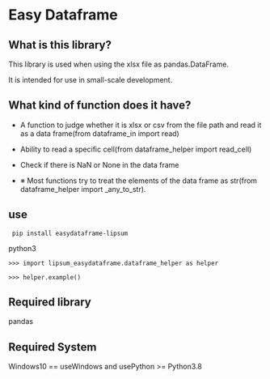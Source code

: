 #   Easy Dataframe

##   What is this library?
This library is used when using the xlsx file as pandas.DataFrame.

It is intended for use in small-scale development.

##  What kind of function does it have?

* A function to judge whether it is xlsx or csv from the file path and read it as a data frame(from dataframe_in import read)


* Ability to read a specific cell(from dataframe_helper import read_cell)


* Check if there is NaN or None in the data frame


* ※ Most functions try to treat the elements of the data frame as str(from dataframe_helper import _any_to_str).
##   use
` pip install easydataframe-lipsum`

python3

`>>> import lipsum_easydataframe.dataframe_helper as helper`

`>>> helper.example()`


##  Required library
pandas

##  Required System
Windows10 == useWindows and usePython >= Python3.8